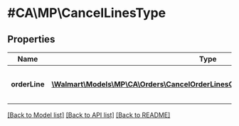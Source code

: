 # #CA\MP\CancelLinesType

## Properties

Name | Type | Description | Notes
------------ | ------------- | ------------- | -------------
**orderLine** | [**\Walmart\Models\MP\CA\Orders\CancelOrderLinesCARequestOrderLinesOrderLineInner[]**](CancelOrderLinesCARequestOrderLinesOrderLineInner.md) | A list of orderLines to be cancelled |


[[Back to Model list]](../) [[Back to API list]](../../Api/CA/MP) [[Back to README]](../../README.md)
